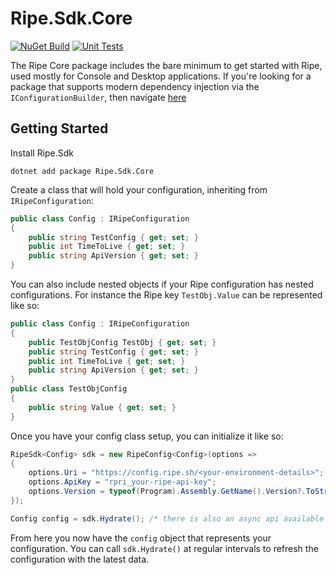 # Ripe.Sdk.Core

[![NuGet Build](https://github.com/matt-andrews/Ripe.Sdk/actions/workflows/nuget-publish-core.yml/badge.svg?branch=main)](https://github.com/matt-andrews/Ripe.Sdk/actions/workflows/nuget-publish-core.yml)
[![Unit Tests](https://github.com/matt-andrews/Ripe.Sdk/actions/workflows/unit-tests.yml/badge.svg)](https://github.com/matt-andrews/Ripe.Sdk/actions/workflows/unit-tests.yml)

The Ripe Core package includes the bare minimum to get started with Ripe, used mostly for Console and Desktop applications. If you're looking for 
a package that supports modern dependency injection via the `IConfigurationBuilder`, then navigate [here](https://github.com/matt-andrews/Ripe.Sdk/tree/main/Ripe.Sdk.DependencyInjection)

## Getting Started
Install Ripe.Sdk
```
dotnet add package Ripe.Sdk.Core
```

Create a class that will hold your configuration, inheriting from `IRipeConfiguration`:
```csharp
public class Config : IRipeConfiguration
{
	public string TestConfig { get; set; }
	public int TimeToLive { get; set; }
	public string ApiVersion { get; set; }
}
```

You can also include nested objects if your Ripe configuration has nested configurations. For instance the Ripe key `TestObj.Value` can be represented like so:
```csharp
public class Config : IRipeConfiguration
{
	public TestObjConfig TestObj { get; set; }
	public string TestConfig { get; set; }
	public int TimeToLive { get; set; }
	public string ApiVersion { get; set; }
}
public class TestObjConfig
{
	public string Value { get; set; }
}
```

Once you have your config class setup, you can initialize it like so:
```csharp
RipeSdk<Config> sdk = new RipeConfig<Config>(options => 
{
	options.Uri = "https://config.ripe.sh/<your-environment-details>";
	options.ApiKey = "rpri_your-ripe-api-key";
	options.Version = typeof(Program).Assembly.GetName().Version?.ToString() ?? ""
});

Config config = sdk.Hydrate(); /* there is also an async api available with HydrateAsync() */
```

From here you now have the `config` object that represents your configuration. You can call `sdk.Hydrate()` at regular intervals to refresh the configuration with the latest data.